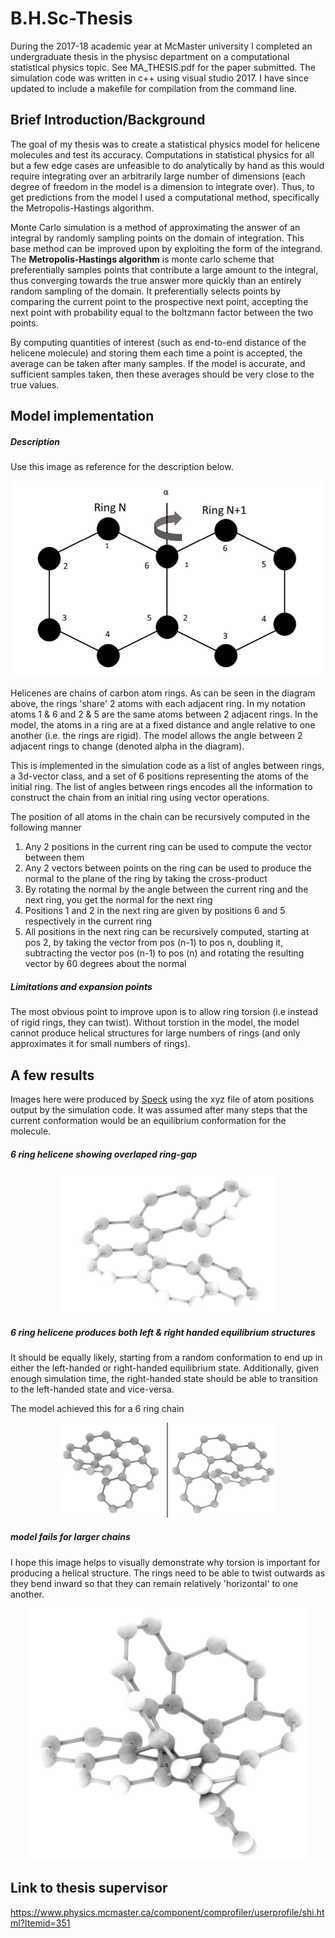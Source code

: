 # B.H.Sc-Thesis
During the 2017-18 academic year at McMaster university I completed an undergraduate thesis in the physisc department on a computational statistical physics topic. See MA_THESIS.pdf for the paper submitted. The simulation code was written in c++ using visual studio 2017. I have since updated to include a makefile for compilation from the command line.


## Brief Introduction/Background

The goal of my thesis was to create a statistical physics model for helicene molecules and test its accuracy. Computations in
statistical physics for all but a few edge cases are unfeasible to do analytically by hand as this would require integrating
over an arbitrarily large number of dimensions (each degree of freedom in the model is a dimension to integrate over). Thus,
to get predictions from the model I used a computational method, specifically the Metropolis-Hastings algorithm. 

Monte Carlo simulation is a method of approximating the answer of an integral by randomly sampling points on the domain of 
integration. This base method can be improved upon by exploiting the form of the integrand. The **Metropolis-Hastings 
algorithm** is monte carlo scheme that preferentially samples points that contribute a large amount to the integral, thus 
converging towards the true answer more quickly than an entirely random sampling of the domain. It preferentially selects 
points by comparing the current point to the prospective next point, accepting the next point with probability equal to the 
boltzmann factor between the two points. 

By computing quantities of interest (such as end-to-end distance of the helicene molecule) and storing them each time a point is accepted, the average can be taken after many samples. If the model is accurate, and sufficient samples taken, then these averages should be very close to the true values. 

## Model implementation
##### Description
Use this image as reference for the description below.

<p align="center" >
  <img src="images/ring-labelling.png" width="500" />
</ p>

Helicenes are chains of carbon atom rings. As can be seen in the diagram above, the rings 'share' 2 atoms with each adjacent
ring. In my notation atoms 1 & 6 and 2 & 5 are the same atoms between 2 adjacent rings. In the model, the atoms in a ring are
at a fixed distance and angle relative to one another (i.e. the rings are rigid). The model allows the angle between 2
adjacent rings to change (denoted alpha in the diagram).  

This is implemented in the simulation code as a list of angles between rings, a 3d-vector class, and a set of 6 positions
representing the atoms of the initial ring. The list of angles between rings encodes all the information to construct the
chain from an initial ring using vector operations. 

The position of all atoms in the chain can be recursively computed in the following manner

   1.   Any 2 positions in the current ring can be used to compute the vector between them
   2.   Any 2 vectors between points on the ring can be used to produce the normal to the plane of the ring by taking the cross-product
   3.   By rotating the normal by the angle between the current ring and the next ring, you get the normal for the next ring
   4.   Positions 1 and 2 in the next ring are given by positions 6 and 5 respectively in the current ring
   5.   All positions in the next ring can be recursively computed, starting at pos 2, by taking the vector from pos (n-1) to pos n, doubling it, subtracting the vector pos (n-1) to pos (n) and rotating the resulting vector by 60 degrees about the normal

##### Limitations and expansion points
The most obvious point to improve upon is to allow ring torsion (i.e instead of rigid rings, they can twist). Without 
torstion in the model, the model cannot produce helical structures for large numbers of rings (and only approximates it for 
small numbers of rings).  

## A few results
Images here were produced by [Speck](http://wwwtyro.github.io/speck/) using the xyz file of atom positions output by the simulation code. It was assumed after many steps that the current conformation would be an equilibrium conformation for the molecule.

##### 6 ring helicene showing overlaped ring-gap
<p align="center" >
  <img src="images/EquilibriumConformation.png" width="350" />
</ p>

##### 6 ring helicene produces both left & right handed equilibrium structures
It should be equally likely, starting from a random conformation to end up in either the left-handed or right-handed
equilibrium state. Additionally, given enough simulation time, the right-handed state should be able to transition to the 
left-handed state and vice-versa.

The model achieved this for a 6 ring chain
<p align="center" >
  <img src="images/LeftAndRight.png" width="350" />
</ p>

##### model fails for larger chains
I hope this image helps to visually demonstrate why torsion is important for producing a helical structure. The rings need to be able to twist outwards as they bend inward so that they can remain relatively 'horizontal' to one another.

<p align="center" >
  <img src="images/ErrorWhenLong.png" width="450" />
</ p>

## Link to thesis supervisor
https://www.physics.mcmaster.ca/component/comprofiler/userprofile/shi.html?Itemid=351
